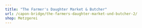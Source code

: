 ```yaml
---
title: "The Farmer's Daughter Market & Butcher"
url: /capon-bridge/the-farmers-daughter-market-und-butcher-2/
shop: Metzgerei
---
```

